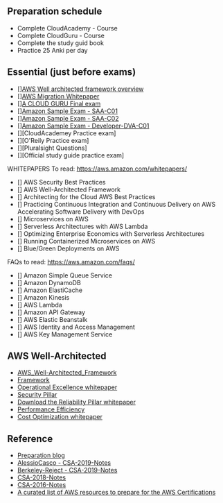 ## Preparation schedule

* Complete CloudAcademy - Course
* Complete CloudGuru - Course
* Complete the study guid book
* Practice 25 Anki per day


## Essential (just before exams)
- [][AWS Well architected framework overview](https://d1.awsstatic.com/whitepapers/architecture/AWS_Well-Architected_Framework.pdf)
- [][AWS Migration Whitepaper](https://d1.awsstatic.com/whitepapers/Migration/aws-migration-whitepaper.pdf)
- [][A CLOUD GURU Final exam](https://www.udemy.com/course/aws-certified-solutions-architect-associate/learn/lecture/13888030?start=15#overview)
- [][Amazon Sample Exam - SAA-C01](https://d1.awsstatic.com/training-and-certification/docs/AWS_Certified_Solutions_Architect_Associate_Sample_Questions.pdf)
- [][Amazon Sample Exam - SAA-C02](https://d1.awsstatic.com/training-and-certification/docs-sa-assoc/AWS-Certified-Solutions-Architect-Associate_Sample-Questions_v4.1_FINAL.pdf)
- [][Amazon Sample Exam - Developer-DVA-C01](https://d1.awsstatic.com/training-and-certification/docs-dev-associate/AWS_Certified_Developer-Associate_Sample_Questions_v2.0_FINAL.pdf)
- [][CloudAcademey Practice exam]
- [][O'Reily Practice exam]
- [][Pluralsight Questions]
- [][Official study guide practice exam]



WHITEPAPERS To read: https://aws.amazon.com/whitepapers/
 -  [] AWS Security Best Practices
 -  [] AWS Well-Architected Framework
 -  [] Architecting for the Cloud AWS Best Practices
 -  [] Practicing Continuous Integration and Continuous Delivery on AWS Accelerating Software Delivery with DevOps
 -  [] Microservices on AWS
 -  [] Serverless Architectures with AWS Lambda
 -  [] Optimizing Enterprise Economics with Serverless Architectures
 -  [] Running Containerized Microservices on AWS
 -  [] Blue/Green Deployments on AWS

FAQs to read: https://aws.amazon.com/faqs/
 -  [] Amazon Simple Queue Service
 -  [] Amazon DynamoDB
 -  [] Amazon ElastiCache
 -  [] Amazon Kinesis
 -  [] AWS Lambda
 -  [] Amazon API Gateway
 -  [] AWS Elastic Beanstalk
 -  [] AWS Identity and Access Management
 -  [] AWS Key Management Service

## AWS Well-Architected

* [AWS_Well-Architected_Framework](https://d1.awsstatic.com/whitepapers/architecture/AWS_Well-Architected_Framework.pdf)
* [Framework](https://d1.awsstatic.com/whitepapers/architecture/AWS_Well-Architected_Framework.pdf)
* [Operational Excellence whitepaper](https://d1.awsstatic.com/whitepapers/architecture/AWS-Operational-Excellence-Pillar.pdf)
* [Security Pillar](hhttps://d1.awsstatic.com/whitepapers/architecture/AWS-Security-Pillar.pdf)
* [Download the Reliability Pillar whitepaper](https://d1.awsstatic.com/whitepapers/architecture/AWS-Reliability-Pillar.pdf)
* [Performance Efficiency](https://d1.awsstatic.com/whitepapers/architecture/AWS-Performance-Efficiency-Pillar.pdf)
* [Cost Optimization whitepaper](https://d1.awsstatic.com/whitepapers/architecture/AWS-Performance-Efficiency-Pillar.pdf)

## Reference

* [Preparation blog](https://sumit-ghosh.com/articles/aws-solutions-architect-associate-preparation/)
* [AlessioCasco - CSA-2019-Notes](https://github.com/AlessioCasco/AWS-CSA-2019-study-notes)
* [Berkeley-Reject - CSA-2019-Notes](https://github.com/Berkeley-Reject/AWS-CSA-Notes-2019)
* [CSA-2018-Notes](https://github.com/NigelEarle/AWS-CSA-Notes-2018)
* [CSA-2016-Notes](https://github.com/leokhoa/Aws-Solution-Architect-Notes)
* [A curated list of AWS resources to prepare for the AWS Certifications](https://gist.github.com/leonardofed/bbf6459ad154ad5215d354f3825435dc)
